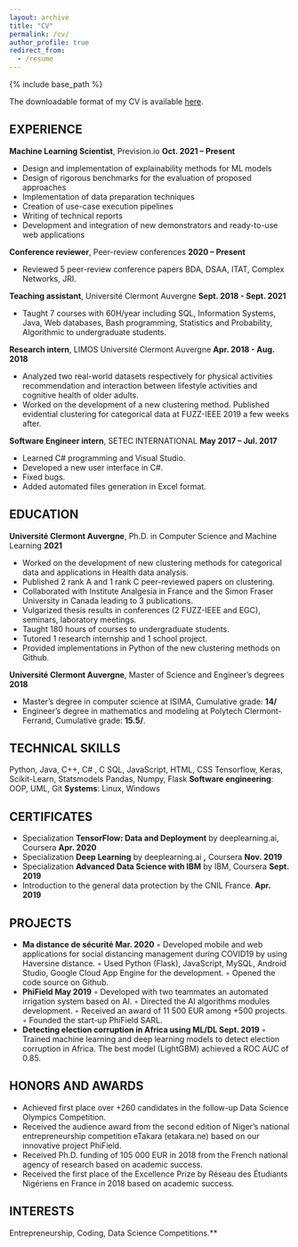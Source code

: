 ```yaml
---
layout: archive
title: "CV"
permalink: /cv/
author_profile: true
redirect_from:
  - /resume
---
```


{% include base_path %}
<!--
[Education](#education)<br/>
[Online training](#training)<br/>
[Work experience](#experience)<br/>
[Publications](#publications)<br/>
[Projects](#projects)<br/>
[Scholarships and Grants](#scholar-grants)<br/>
[Honors and Awards](#honors-awards)<br/>
[Technical Skills](#tech-skills)<br/>
[Soft Skills](#soft-skills)<br/>
[Personal interests](#interests)<br/>
[Teaching](#teaching)
-->

The downloadable format of my CV is available [here](/files/cv-djiberou.pdf).

## EXPERIENCE
**Machine Learning Scientist**, Prevision.io **Oct. 2021 – Present**

- Design and implementation of explainability methods for ML models
- Design of rigorous benchmarks for the evaluation of proposed approaches
- Implementation of data preparation techniques
- Creation of use-case execution pipelines
- Writing of technical reports
- Development and integration of new demonstrators and ready-to-use web applications

**Conference reviewer**, Peer-review conferences **2020 – Present**

- Reviewed 5 peer-review conference papers BDA, DSAA, ITAT, Complex Networks, JRI.

**Teaching assistant**, Université Clermont Auvergne **Sept. 2018 - Sept. 2021**

- Taught 7 courses with 60H/year including SQL, Information Systems, Java, Web databases,
    Bash programming, Statistics and Probability, Algorithmic to undergraduate students.

**Research intern**, LIMOS Université Clermont Auvergne **Apr. 2018 - Aug. 2018**

- Analyzed two real-world datasets respectively for physical activities recommendation and
    interaction between lifestyle activities and cognitive health of older adults.
- Worked on the development of a new clustering method. Published evidential clustering for
    categorical data at FUZZ-IEEE 2019 a few weeks after.

**Software Engineer intern**, SETEC INTERNATIONAL **May 2017 – Jul. 2017**
- Learned C# programming and Visual Studio.
- Developed a new user interface in C#.
- Fixed bugs.
- Added automated files generation in Excel format.

## EDUCATION
**Université Clermont Auvergne**, Ph.D. in Computer Science and Machine Learning **2021**
- Worked on the development of new clustering methods for categorical data and applications
    in Health data analysis.
- Published 2 rank A and 1 rank C peer-reviewed papers on clustering.
- Collaborated with Institute Analgesia in France and the Simon Fraser University in Canada
    leading to 3 publications.
- Vulgarized thesis results in conferences (2 FUZZ-IEEE and EGC), seminars, laboratory
    meetings.
- Taught 180 hours of courses to undergraduate students.
- Tutored 1 research internship and 1 school project.
- Provided implementations in Python of the new clustering methods on Github.

**Université Clermont Auvergne**, Master of Science and Engineer’s degrees **2018**
- Master’s degree in computer science at ISIMA, Cumulative grade: **14/**
- Engineer’s degree in mathematics and modeling at Polytech Clermont-Ferrand, Cumulative
    grade: **15.5/**.

## TECHNICAL SKILLS
Python, Java, C++, C# , C SQL, JavaScript, HTML, CSS
Tensorflow, Keras, Scikit-Learn, Statsmodels Pandas, Numpy, Flask
**Software engineering**: OOP, UML, Git **Systems**: Linux, Windows


## CERTIFICATES
- Specialization **TensorFlow: Data and Deployment** by deeplearning.ai, Coursera **Apr. 2020**
- Specialization **Deep Learning** by deeplearning.ai **,** Coursera **Nov. 2019**
- Specialization **Advanced Data Science with IBM** by IBM, Coursera **Sept. 2019**
- Introduction to the general data protection by the CNIL France. **Apr. 2019**

## PROJECTS
- **Ma distance de sécurité Mar. 2020**
    ◦ Developed mobile and web applications for social distancing management during
       COVID19 by using Haversine distance.
    ◦ Used Python (Flask), JavaScript, MySQL, Android Studio, Google Cloud App Engine
       for the development.
    ◦ Opened the code source on Github.
- **PhiField May 2019**
    ◦ Developed with two teammates an automated irrigation system based on AI.
    ◦ Directed the AI algorithms modules development.
    ◦ Received an award of 11 500 EUR among +500 projects.
    ◦ Founded the start-up PhiField SARL.
- **Detecting election corruption in Africa using ML/DL Sept. 2019**
    ◦ Trained machine learning and deep learning models to detect election corruption in
       Africa. The best model (LightGBM) achieved a ROC AUC of 0.85.

## HONORS AND AWARDS
- Achieved first place over +260 candidates in the follow-up Data Science Olympics
    Competition.
- Received the audience award from the second edition of Niger’s national entrepreneurship
    competition eTakara (etakara.ne) based on our innovative project PhiField.
- Received Ph.D. funding of 105 000 EUR in 2018 from the French national agency of
    research based on academic success.
- Received the first place of the Excellence Prize by Réseau des Étudiants Nigériens en
    France in 2018 based on academic success.

## INTERESTS
Entrepreneurship, Coding, Data Science Competitions.**


